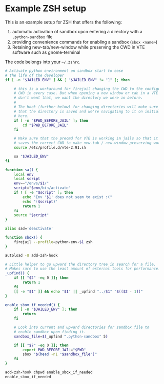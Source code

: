 # Example ZSH setup

This is an example setup for ZSH that offers the following:

1. automatic activation of sandbox upon entering a directory with a
   `.python-sandbox` file
2. providing convenience commands for enabling a sandbox (`sbox <name>`)
3. Retaining new-tab/new-window while preserving the CWD in VTE software
   such as gnome-terminal

The code belongs into your `~/.zshrc`.

```bash
# Activate python environment on sandbox start to ease
# the life of the developer
if [ -n "$JAILED_ENV" ] && [ "$JAILED_ENV" != "1" ]; then

    # this is a workaround for firejail changing the CWD to the configured
    # CWD in every case. But when opening a new window or tab in a VTE we
    # don't want that, we want the directory we were in before.
    #
    # The hook (further below) for changing directories will make sure
    # that the directory is saved and we're navigating to it on initialization
    # here.
    if [ -n "$PWD_BEFORE_JAIL" ]; then
        cd "$PWD_BEFORE_JAIL"
    fi

    # Make sure that the precmd for VTE is working in jails so that it
    # saves the correct CWD to make new-tab / new-window preserving work.
    source /etc/profile.d/vte-2.91.sh

    sa "$JAILED_ENV"
fi

function sa() {
	local env
	local script
	env=~"/envs/$1/"
	script="$env/bin/activate"
	if ! [ -e "$script" ]; then
		echo "Env '$1' does not seem to exist :("
		echo "($script)"
		return 1
	fi
	source "$script"
}

alias sad='deactivate'

function sbox() {
    firejail --profile=python-env-$1 zsh
}

autoload -U add-zsh-hook

# Little helper to go upward the directory tree in search for a file.
# Makes sure to use the least amount of external tools for performance.
_upfind() {
    if [[ "$2" -eq 0 ]]; then
        return 1
    fi
    [[ -e "$1" ]] && echo "$1" || _upfind "../$1" "$(($2 - 1))"
}

enable_sbox_if_needed() {
    if [ -n "$JAILED_ENV" ]; then
        return
    fi

    # Look into current and upward directories for sandbox file to
    # enable sandbox upon finding it.
    sandbox_file=$(_upfind ".python-sandbox" 5)

	if [[ "$?" -eq 0 ]]; then
        export PWD_BEFORE_JAIL="$PWD"
        sbox "$(head -n1 "$sandbox_file")"
    fi
}

add-zsh-hook chpwd enable_sbox_if_needed
enable_sbox_if_needed
```
